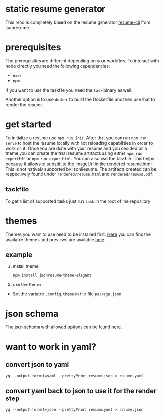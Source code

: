 # static resume generator

This repo is completely based on the resume generator [resume-cli](https://github.com/jsonresume/resume-cli) from jsonresume.

# prerequisites

The prerequisites are different depending on your workflow.
To interact with node directly you need the following dependencies:
- `node`
- `npm`

If you want to use the taskfile you need the `task` binary as well.

Another option is to use `docker` to build the Dockerfile and then use that to render the resume.

# get started

To initialize a resume use `npm run init`.
After that you can run `npm run serve` to host the resume locally with hot reloading capabilities in order to work on it.
Once you are done with your resume and you decided on a theme you can create the final resume artifacts using either `npm run exportPdf` or `npm run exportHtml`.
You can also use the taskfile. This helps because it allows to substitute the imageUrl in the rendered resume.html. This is not natively supported by jsonResume.
The artifacts created can be respectively found under `rendered/resume.html` and `rendered/resume.pdf`.

## taskfile

To get a list of supported tasks just run `task` in the root of the repository


# themes

Themes you want to use need to be installed first.
[Here](https://www.npmjs.com/search?ranking=maintenance&q=jsonresume-theme) you can find the available themes and previews are available [here](https://jsonresume.org/themes/).

## example

1. install theme

   ```
   npm install jsonresume-theme-elegant
   ```

2. use the theme

- Set the variable `.config.theme` in the file `package.json`

# json schema

The json schema with allowed options can be found [here](https://jsonresume.org/schema/).

# want to work in yaml?

## convert json to yaml

```
yq --output-format=yaml --prettyPrint resume.json > resume.yaml
```

## convert yaml back to json to use it for the render step

```
yq --output-format=json --prettyPrint resume.yaml > resume.json
```